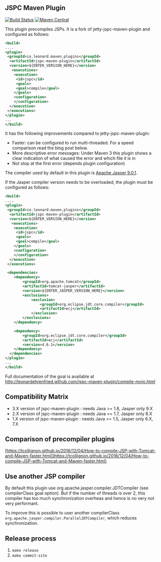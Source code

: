 ## JSPC Maven Plugin

[![Build Status](https://travis-ci.org/leonardehrenfried/jspc-maven-plugin.svg?branch=master)](https://travis-ci.org/leonardehrenfried/jspc-maven-plugin)
[![Maven Central](https://img.shields.io/maven-central/v/io.leonard.maven.plugins/jspc-maven-plugin.svg)](http://search.maven.org/#search%7Cgav%7C1%7Cg%3A%22io.leonard.maven.plugins%22%20AND%20a%3A%22jspc-maven-plugin%22)

This plugin precompiles JSPs. It is a fork of jetty-jspc-maven-plugin and configured as follows:

```xml
<build>
....
<plugin>
 <groupId>io.leonard.maven.plugins</groupId>
  <artifactId>jspc-maven-plugin</artifactId>
  <version>${ENTER_VERSION_HERE}</version>
   <executions>
    <execution>
     <id>jspc</id>
     <goals>
     <goal>compile</goal>
    </goals>
    <configuration>
    </configuration>
  </execution>
 </executions>
</plugin>
...
</build>
```

It has the following improvements compared to jetty-jspc-maven-plugin:

* Faster: can be configured to run multi-threaded. For a speed comparison read the blog post below.
* More descriptive error messages: Under Maven 3 this plugin shows a clear indication of what caused the error and which file it is in
* Not stop at the first error (depends plugin configuration)

The compiler used by default in this plugin is [Apache Jasper 9.0.1](http://search.maven.org/#artifactdetails%7Corg.apache.tomcat%7Ctomcat-jasper%7C9.0.1%7Cjar).

If the Jasper compiler version needs to be overloaded, the plugin must be configured as follows:

```xml
<build>
....
<plugin>
 <groupId>io.leonard.maven.plugins</groupId>
  <artifactId>jspc-maven-plugin</artifactId>
  <version>${ENTER_VERSION_HERE}</version>
   <executions>
    <execution>
     <id>jspc</id>
     <goals>
     <goal>compile</goal>
    </goals>
    <configuration>
    </configuration>
  </execution>
 </executions>

 <dependencies>
  	<dependency>
  		<groupId>org.apache.tomcat</groupId>
  		<artifactId>tomcat-jasper</artifactId>
  		<version>${ENTER_JASPER_VERSION_HERE}</version>
  		<exclusions>
  			<exclusion>
  				<groupId>org.eclipse.jdt.core.compiler</groupId>
  				<artifactId>ecj</artifactId>
  			</exclusion>
  		</exclusions>
  	</dependency>

  	<dependency>
  		<groupId>org.eclipse.jdt.core.compiler</groupId>
  		<artifactId>ecj</artifactId>
  		<version>4.6.1</version>
  	</dependency>
  </dependencies>
</plugin>
...
</build>
```

Full documentation of the goal is available at http://leonardehrenfried.github.com/jspc-maven-plugin/compile-mojo.html

## Compatibility Matrix

* 3.X version of jspc-maven-plugin : needs Java >= 1.8, Jasper only 9.X
* 2.X version of jspc-maven-plugin : needs Java >= 1.7, Jasper only 8.X
* 1.X version of jspc-maven-plugin : needs Java >= 1.5, Jasper only 6.X, 7.X

## Comparison of precompiler plugins

[https://tcollignon.github.io/2016/12/04/How-to-compile-JSP-with-Tomcat-and-Maven-faster.html](https://tcollignon.github.io/2016/12/04/How-to-compile-JSP-with-Tomcat-and-Maven-faster.html)

## Use another JSP compiler

By default this plugin use org.apache.jasper.compiler.JDTCompiler (see compilerClass goal option). But if the number of threads is over 2, 
this compiler has too much synchronization overheas and hence is no very not very performant. 

To improve this is possible to user another compilerClass `org.apache.jasper.compiler.ParallelJDTCompiler`, which reduces synchronization.

## Release process

1. `make release`
1. `make commit-site`
